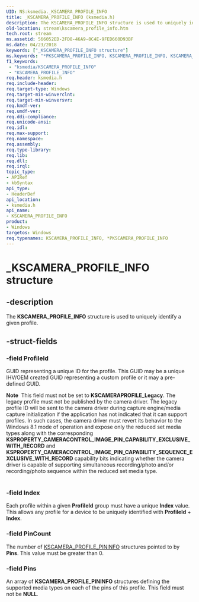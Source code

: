 ```yaml
---
UID: NS:ksmedia._KSCAMERA_PROFILE_INFO
title: _KSCAMERA_PROFILE_INFO (ksmedia.h)
description: The KSCAMERA_PROFILE_INFO structure is used to uniquely identify a given profile.
old-location: stream\kscamera_profile_info.htm
tech.root: stream
ms.assetid: 566052ED-2FD8-46A9-8C4E-9FED660D93BF
ms.date: 04/23/2018
keywords: ["_KSCAMERA_PROFILE_INFO structure"]
ms.keywords: "*PKSCAMERA_PROFILE_INFO, KSCAMERA_PROFILE_INFO, KSCAMERA_PROFILE_INFO structure [Streaming Media Devices], PKSCAMERA_PROFILE_INFO, PKSCAMERA_PROFILE_INFO structure pointer [Streaming Media Devices], _KSCAMERA_PROFILE_INFO, ksmedia/KSCAMERA_PROFILE_INFO, ksmedia/PKSCAMERA_PROFILE_INFO, stream.kscamera_profile_info"
f1_keywords:
 - "ksmedia/KSCAMERA_PROFILE_INFO"
 - "KSCAMERA_PROFILE_INFO"
req.header: ksmedia.h
req.include-header: 
req.target-type: Windows
req.target-min-winverclnt: 
req.target-min-winversvr: 
req.kmdf-ver: 
req.umdf-ver: 
req.ddi-compliance: 
req.unicode-ansi: 
req.idl: 
req.max-support: 
req.namespace: 
req.assembly: 
req.type-library: 
req.lib: 
req.dll: 
req.irql: 
topic_type:
- APIRef
- kbSyntax
api_type:
- HeaderDef
api_location:
- ksmedia.h
api_name:
- KSCAMERA_PROFILE_INFO
product:
- Windows
targetos: Windows
req.typenames: KSCAMERA_PROFILE_INFO, *PKSCAMERA_PROFILE_INFO
---
```


# _KSCAMERA_PROFILE_INFO structure


## -description


The <b>KSCAMERA_PROFILE_INFO</b> structure is used to uniquely identify a given profile.


## -struct-fields




### -field ProfileId

GUID representing a unique ID for the profile.  This GUID may be a unique IHV/OEM created GUID representing a custom profile or it may a pre-defined GUID.

<div class="alert"><b>Note</b>  This field must not be set to <b>KSCAMERAPROFILE_Legacy</b>.  The legacy profile must not be published by the camera driver.  The legacy profile ID will be sent to the camera driver during capture engine/media capture initialization if the application has not indicated that it can support profiles.  In such cases, the camera driver must revert its behavior to the Windows 8.1 mode of operation and expose only the reduced set media types along with the corresponding <b>KSPROPERTY_CAMERACONTROL_IMAGE_PIN_CAPABILITY_EXCLUSIVE_WITH_RECORD</b> and <b>KSPROPERTY_CAMERACONTROL_IMAGE_PIN_CAPABILITY_SEQUENCE_EXCLUSIVE_WITH_RECORD</b> capability bits indicating whether the camera driver is capable of supporting simultaneous recording/photo and/or recording/photo sequence within the reduced set media type.</div>
<div> </div>

### -field Index

Each profile within a given <b>ProfileId</b> group must have a unique <b>Index</b> value.  This allows any profile for a device to be uniquely identified with <b>ProfileId</b> + <b>Index</b>.


### -field PinCount

The number of <a href="https://docs.microsoft.com/windows-hardware/drivers/ddi/ksmedia/ns-ksmedia-_kscamera_profile_pininfo">KSCAMERA_PROFILE_PININFO</a> structures pointed to by <b>Pins</b>.  This value must be greater than 0.


### -field Pins

 An array of <b>KSCAMERA_PROFILE_PININFO</b> structures defining the supported media types on each of the pins of this profile. This field must not be <b>NULL</b>.

